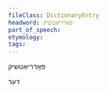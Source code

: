 ```yaml
---
fileClass: DictionaryEntry
headword: פּאָדריאַטשיק
part_of_speech: 
etymology: 
tags: 
---
```

פּאָדריאַטשיק

דער

